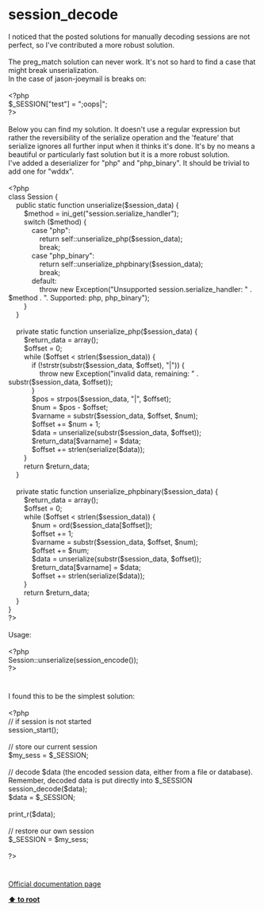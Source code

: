 # session_decode




<div class="phpcode"><span class="html">
I noticed that the posted solutions for manually decoding sessions are not perfect, so I&apos;ve contributed a more robust solution.<br><br>The preg_match solution can never work. It&apos;s not so hard to find a case that might break unserialization.<br>In the case of jason-joeymail is breaks on:<br><br><span class="default">&lt;?php<br>$_SESSION</span><span class="keyword">[</span><span class="string">&quot;test&quot;</span><span class="keyword">] = </span><span class="string">&quot;;oops|&quot;</span><span class="keyword">;<br></span><span class="default">?&gt;<br></span><br>Below you can find my solution. It doesn&apos;t use a regular expression but rather the reversibility of the serialize operation and the &apos;feature&apos; that serialize ignores all further input when it thinks it&apos;s done. It&apos;s by no means a beautiful or particularly fast solution but it is a more robust solution.<br>I&apos;ve added a deserializer for &quot;php&quot; and &quot;php_binary&quot;. It should be trivial to add one for &quot;wddx&quot;.<br><br><span class="default">&lt;?php<br></span><span class="keyword">class </span><span class="default">Session </span><span class="keyword">{<br>&#xA0; &#xA0; public static function </span><span class="default">unserialize</span><span class="keyword">(</span><span class="default">$session_data</span><span class="keyword">) {<br>&#xA0; &#xA0; &#xA0; &#xA0; </span><span class="default">$method </span><span class="keyword">= </span><span class="default">ini_get</span><span class="keyword">(</span><span class="string">&quot;session.serialize_handler&quot;</span><span class="keyword">);<br>&#xA0; &#xA0; &#xA0; &#xA0; switch (</span><span class="default">$method</span><span class="keyword">) {<br>&#xA0; &#xA0; &#xA0; &#xA0; &#xA0; &#xA0; case </span><span class="string">&quot;php&quot;</span><span class="keyword">:<br>&#xA0; &#xA0; &#xA0; &#xA0; &#xA0; &#xA0; &#xA0; &#xA0; return </span><span class="default">self</span><span class="keyword">::</span><span class="default">unserialize_php</span><span class="keyword">(</span><span class="default">$session_data</span><span class="keyword">);<br>&#xA0; &#xA0; &#xA0; &#xA0; &#xA0; &#xA0; &#xA0; &#xA0; break;<br>&#xA0; &#xA0; &#xA0; &#xA0; &#xA0; &#xA0; case </span><span class="string">&quot;php_binary&quot;</span><span class="keyword">:<br>&#xA0; &#xA0; &#xA0; &#xA0; &#xA0; &#xA0; &#xA0; &#xA0; return </span><span class="default">self</span><span class="keyword">::</span><span class="default">unserialize_phpbinary</span><span class="keyword">(</span><span class="default">$session_data</span><span class="keyword">);<br>&#xA0; &#xA0; &#xA0; &#xA0; &#xA0; &#xA0; &#xA0; &#xA0; break;<br>&#xA0; &#xA0; &#xA0; &#xA0; &#xA0; &#xA0; default:<br>&#xA0; &#xA0; &#xA0; &#xA0; &#xA0; &#xA0; &#xA0; &#xA0; throw new </span><span class="default">Exception</span><span class="keyword">(</span><span class="string">&quot;Unsupported session.serialize_handler: &quot; </span><span class="keyword">. </span><span class="default">$method </span><span class="keyword">. </span><span class="string">&quot;. Supported: php, php_binary&quot;</span><span class="keyword">);<br>&#xA0; &#xA0; &#xA0; &#xA0; }<br>&#xA0; &#xA0; }<br><br>&#xA0; &#xA0; private static function </span><span class="default">unserialize_php</span><span class="keyword">(</span><span class="default">$session_data</span><span class="keyword">) {<br>&#xA0; &#xA0; &#xA0; &#xA0; </span><span class="default">$return_data </span><span class="keyword">= array();<br>&#xA0; &#xA0; &#xA0; &#xA0; </span><span class="default">$offset </span><span class="keyword">= </span><span class="default">0</span><span class="keyword">;<br>&#xA0; &#xA0; &#xA0; &#xA0; while (</span><span class="default">$offset </span><span class="keyword">&lt; </span><span class="default">strlen</span><span class="keyword">(</span><span class="default">$session_data</span><span class="keyword">)) {<br>&#xA0; &#xA0; &#xA0; &#xA0; &#xA0; &#xA0; if (!</span><span class="default">strstr</span><span class="keyword">(</span><span class="default">substr</span><span class="keyword">(</span><span class="default">$session_data</span><span class="keyword">, </span><span class="default">$offset</span><span class="keyword">), </span><span class="string">&quot;|&quot;</span><span class="keyword">)) {<br>&#xA0; &#xA0; &#xA0; &#xA0; &#xA0; &#xA0; &#xA0; &#xA0; throw new </span><span class="default">Exception</span><span class="keyword">(</span><span class="string">&quot;invalid data, remaining: &quot; </span><span class="keyword">. </span><span class="default">substr</span><span class="keyword">(</span><span class="default">$session_data</span><span class="keyword">, </span><span class="default">$offset</span><span class="keyword">));<br>&#xA0; &#xA0; &#xA0; &#xA0; &#xA0; &#xA0; }<br>&#xA0; &#xA0; &#xA0; &#xA0; &#xA0; &#xA0; </span><span class="default">$pos </span><span class="keyword">= </span><span class="default">strpos</span><span class="keyword">(</span><span class="default">$session_data</span><span class="keyword">, </span><span class="string">&quot;|&quot;</span><span class="keyword">, </span><span class="default">$offset</span><span class="keyword">);<br>&#xA0; &#xA0; &#xA0; &#xA0; &#xA0; &#xA0; </span><span class="default">$num </span><span class="keyword">= </span><span class="default">$pos </span><span class="keyword">- </span><span class="default">$offset</span><span class="keyword">;<br>&#xA0; &#xA0; &#xA0; &#xA0; &#xA0; &#xA0; </span><span class="default">$varname </span><span class="keyword">= </span><span class="default">substr</span><span class="keyword">(</span><span class="default">$session_data</span><span class="keyword">, </span><span class="default">$offset</span><span class="keyword">, </span><span class="default">$num</span><span class="keyword">);<br>&#xA0; &#xA0; &#xA0; &#xA0; &#xA0; &#xA0; </span><span class="default">$offset </span><span class="keyword">+= </span><span class="default">$num </span><span class="keyword">+ </span><span class="default">1</span><span class="keyword">;<br>&#xA0; &#xA0; &#xA0; &#xA0; &#xA0; &#xA0; </span><span class="default">$data </span><span class="keyword">= </span><span class="default">unserialize</span><span class="keyword">(</span><span class="default">substr</span><span class="keyword">(</span><span class="default">$session_data</span><span class="keyword">, </span><span class="default">$offset</span><span class="keyword">));<br>&#xA0; &#xA0; &#xA0; &#xA0; &#xA0; &#xA0; </span><span class="default">$return_data</span><span class="keyword">[</span><span class="default">$varname</span><span class="keyword">] = </span><span class="default">$data</span><span class="keyword">;<br>&#xA0; &#xA0; &#xA0; &#xA0; &#xA0; &#xA0; </span><span class="default">$offset </span><span class="keyword">+= </span><span class="default">strlen</span><span class="keyword">(</span><span class="default">serialize</span><span class="keyword">(</span><span class="default">$data</span><span class="keyword">));<br>&#xA0; &#xA0; &#xA0; &#xA0; }<br>&#xA0; &#xA0; &#xA0; &#xA0; return </span><span class="default">$return_data</span><span class="keyword">;<br>&#xA0; &#xA0; }<br><br>&#xA0; &#xA0; private static function </span><span class="default">unserialize_phpbinary</span><span class="keyword">(</span><span class="default">$session_data</span><span class="keyword">) {<br>&#xA0; &#xA0; &#xA0; &#xA0; </span><span class="default">$return_data </span><span class="keyword">= array();<br>&#xA0; &#xA0; &#xA0; &#xA0; </span><span class="default">$offset </span><span class="keyword">= </span><span class="default">0</span><span class="keyword">;<br>&#xA0; &#xA0; &#xA0; &#xA0; while (</span><span class="default">$offset </span><span class="keyword">&lt; </span><span class="default">strlen</span><span class="keyword">(</span><span class="default">$session_data</span><span class="keyword">)) {<br>&#xA0; &#xA0; &#xA0; &#xA0; &#xA0; &#xA0; </span><span class="default">$num </span><span class="keyword">= </span><span class="default">ord</span><span class="keyword">(</span><span class="default">$session_data</span><span class="keyword">[</span><span class="default">$offset</span><span class="keyword">]);<br>&#xA0; &#xA0; &#xA0; &#xA0; &#xA0; &#xA0; </span><span class="default">$offset </span><span class="keyword">+= </span><span class="default">1</span><span class="keyword">;<br>&#xA0; &#xA0; &#xA0; &#xA0; &#xA0; &#xA0; </span><span class="default">$varname </span><span class="keyword">= </span><span class="default">substr</span><span class="keyword">(</span><span class="default">$session_data</span><span class="keyword">, </span><span class="default">$offset</span><span class="keyword">, </span><span class="default">$num</span><span class="keyword">);<br>&#xA0; &#xA0; &#xA0; &#xA0; &#xA0; &#xA0; </span><span class="default">$offset </span><span class="keyword">+= </span><span class="default">$num</span><span class="keyword">;<br>&#xA0; &#xA0; &#xA0; &#xA0; &#xA0; &#xA0; </span><span class="default">$data </span><span class="keyword">= </span><span class="default">unserialize</span><span class="keyword">(</span><span class="default">substr</span><span class="keyword">(</span><span class="default">$session_data</span><span class="keyword">, </span><span class="default">$offset</span><span class="keyword">));<br>&#xA0; &#xA0; &#xA0; &#xA0; &#xA0; &#xA0; </span><span class="default">$return_data</span><span class="keyword">[</span><span class="default">$varname</span><span class="keyword">] = </span><span class="default">$data</span><span class="keyword">;<br>&#xA0; &#xA0; &#xA0; &#xA0; &#xA0; &#xA0; </span><span class="default">$offset </span><span class="keyword">+= </span><span class="default">strlen</span><span class="keyword">(</span><span class="default">serialize</span><span class="keyword">(</span><span class="default">$data</span><span class="keyword">));<br>&#xA0; &#xA0; &#xA0; &#xA0; }<br>&#xA0; &#xA0; &#xA0; &#xA0; return </span><span class="default">$return_data</span><span class="keyword">;<br>&#xA0; &#xA0; }<br>}<br></span><span class="default">?&gt;<br></span><br>Usage:<br><br><span class="default">&lt;?php<br>Session</span><span class="keyword">::</span><span class="default">unserialize</span><span class="keyword">(</span><span class="default">session_encode</span><span class="keyword">());<br></span><span class="default">?&gt;</span>
</span>
</div>
  

#


<div class="phpcode"><span class="html">
I found this to be the simplest solution:<br><br><span class="default">&lt;?php<br></span><span class="comment">// if session is not started<br></span><span class="default">session_start</span><span class="keyword">();<br><br></span><span class="comment">// store our current session<br></span><span class="default">$my_sess </span><span class="keyword">= </span><span class="default">$_SESSION</span><span class="keyword">;<br><br></span><span class="comment">// decode $data (the encoded session data, either from a file or database). Remember, decoded data is put directly into $_SESSION<br></span><span class="default">session_decode</span><span class="keyword">(</span><span class="default">$data</span><span class="keyword">);<br></span><span class="default">$data </span><span class="keyword">= </span><span class="default">$_SESSION</span><span class="keyword">;<br><br></span><span class="default">print_r</span><span class="keyword">(</span><span class="default">$data</span><span class="keyword">);<br><br></span><span class="comment">// restore our own session<br></span><span class="default">$_SESSION </span><span class="keyword">= </span><span class="default">$my_sess</span><span class="keyword">;<br><br></span><span class="default">?&gt;</span>
</span>
</div>
  

#

[Official documentation page](https://www.php.net/manual/en/function.session-decode.php)

**[⬆ to root](/)**